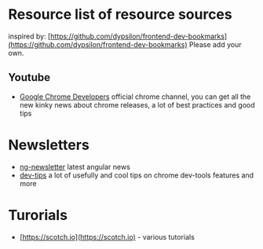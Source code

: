# Resource list of resource sources

inspired by: [https://github.com/dypsilon/frontend-dev-bookmarks](https://github.com/dypsilon/frontend-dev-bookmarks)
Please add your own.

## Youtube
* [Google Chrome Developers](https://www.youtube.com/channel/UCnUYZLuoy1rq1aVMwx4aTzw) 
official chrome channel, you can get all the new kinky news about chrome releases, a lot of best practices and good tips


# Newsletters
* [ng-newsletter](http://cur.ng-newsletter.com/) latest angular news
* [dev-tips](https://umaar.com/dev-tips/) a lot of usefully and cool tips on chrome dev-tools features and more

# Turorials
* [https://scotch.io](https://scotch.io) - various tutorials
